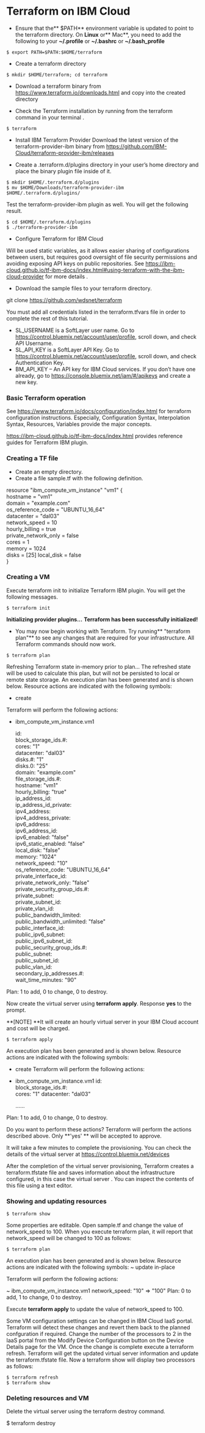 # Terraform on IBM Cloud

- Ensure that the** $PATH** environment variable is updated to point to the terraform directory.
On **Linux** or** Mac**, you need to add the following to your **~/.profile** or **~/.bashrc** or  **~/.bash_profile**

`$ export PATH=$PATH:$HOME/terraform`

- Create a terraform directory

`$ mkdir $HOME/terraform; cd terraform`

- Download a terraform binary from  https://www.terraform.io/downloads.html and copy into the created directory

- Check the Terraform installation by running from the terraform command in your terminal .

`$ terraform`

- Install IBM Terraform Provider 
Download the latest version of the terraform-provider-ibm binary from https://github.com/IBM-Cloud/terraform-provider-ibm/releases 

- Create a .terraform.d/plugins directory in your user’s home directory and place the binary plugin file inside of it.

`$ mkdir $HOME/.terraform.d/plugins` \
`$ mv $HOME/Downloads/terraform-provider-ibm     $HOME/.terraform.d/plugins/ `

Test the terraform-provider-ibm plugin as well. You will get the following result.

`$ cd $HOME/.terraform.d/plugins` \
`$ ./terraform-provider-ibm`

- Configure Terraform for IBM Cloud

Will be used static variables, as it allows easier sharing of configurations between users, but requires good oversight of file security permissions and avoiding exposing API keys on public repositories. 
See https://ibm-cloud.github.io/tf-ibm-docs/index.html#using-terraform-with-the-ibm-cloud-provider for more details .

- Download the sample files to your terraform directory. 

git clone https://github.com/wdsnet/terraform

You must add all credentials listed in the terraform.tfvars file in order to complete the rest of this tutorial.

-  SL_USERNAME is a SoftLayer user name. Go to https://control.bluemix.net/account/user/profile, scroll down, and check API Username.
- SL_API_KEY is a SoftLayer API Key. Go to https://control.bluemix.net/account/user/profile, scroll down, and check Authentication Key.
- BM_API_KEY – An API key for IBM Cloud services. If you don’t have one already, go to https://console.bluemix.net/iam/#/apikeys and create a new key.

### Basic Terraform operation

See https://www.terraform.io/docs/configuration/index.html for terraform configuration instructions. Especially, Configuration Syntax, Interpolation Syntax, Resources, Variables provide the major concepts.

https://ibm-cloud.github.io/tf-ibm-docs/index.html provides reference guides for Terraform IBM plugin.

### Creating a TF file 

- Create an empty directory.
- Create a file sample.tf with the following definition.

resource "ibm_compute_vm_instance" "vm1" { \
 hostname = "vm1" \
 domain = "example.com" \
 os_reference_code = "UBUNTU_16_64" \
 datacenter = "dal03" \
 network_speed = 10 \
 hourly_billing = true \
 private_network_only = false \
 cores = 1 \
 memory = 1024 \
 disks = [25] local_disk = false \
}

### Creating a VM

Execute terraform init to initialize Terraform IBM plugin. You will get the following messages.

`$ terraform init`

**Initializing provider plugins...**
**Terraform has been successfully initialized!**

- You may now begin working with Terraform. Try running** "terraform plan"** to see
any changes that are required for your infrastructure. All Terraform commands
should now work.

`$ terraform plan`

Refreshing Terraform state in-memory prior to plan...
The refreshed state will be used to calculate this plan, but will not be persisted to local or remote state storage.
An execution plan has been generated and is shown below.
Resource actions are indicated with the following symbols:
  + create

Terraform will perform the following actions:

  + ibm_compute_vm_instance.vm1

      id:                           <computed> \
      block_storage_ids.#:          <computed> \
      cores:                        "1"        \
      datacenter:                   "dal03"    \
      disks.#:                      "1"        \
      disks.0:                      "25"       \
      domain:                       "example.com" \
      file_storage_ids.#:           <computed>  \
      hostname:                     "vm1"  \
      hourly_billing:               "true" \
      ip_address_id:                <computed> \
      ip_address_id_private:        <computed> \
      ipv4_address:                 <computed> \
      ipv4_address_private:         <computed> \
      ipv6_address:                 <computed> \
      ipv6_address_id:              <computed> \
      ipv6_enabled:                 "false" \
      ipv6_static_enabled:          "false" \
      local_disk:                   "false" \
      memory:                       "1024" \
      network_speed:                "10" \
      os_reference_code:            "UBUNTU_16_64" \
      private_interface_id:         <computed> \
      private_network_only:         "false" \
      private_security_group_ids.#: <computed> \
      private_subnet:               <computed> \
      private_subnet_id:            <computed> \
      private_vlan_id:              <computed> \
      public_bandwidth_limited:     <computed> \
      public_bandwidth_unlimited:   "false" \
      public_interface_id:          <computed> \
      public_ipv6_subnet:           <computed> \
      public_ipv6_subnet_id:        <computed> \
      public_security_group_ids.#:  <computed> \
      public_subnet:                <computed> \
      public_subnet_id:             <computed> \
      public_vlan_id:               <computed> \
      secondary_ip_addresses.#:     <computed>  
      wait_time_minutes:            "90" 

Plan: 1 to add, 0 to change, 0 to destroy.

Now create the virtual server using **terraform apply**. Response **yes** to the prompt.

**[NOTE] **It will create an hourly virtual server in your IBM Cloud account and cost will be charged.

`$ terraform apply`

An execution plan has been generated and is shown below.
Resource actions are indicated with the following symbols:
 
 + create
Terraform will perform the following actions:

  + ibm_compute_vm_instance.vm1
      id:                           <computed> \
      block_storage_ids.#:          <computed> \
      cores:                        "1" 
      datacenter:                   "dal03" 

      ......

Plan: 1 to add, 0 to change, 0 to destroy.


Do you want to perform these actions?
  Terraform will perform the actions described above.
  Only **'yes' ** will be accepted to approve.


It will take a few minutes to complete the provisioning. You can check the details of the virtual server at https://control.bluemix.net/devices

After the completion of the virtual server provisioning, Terraform creates a terraform.tfstate file and saves information about the infrastructure configured, in this case the virtual server . You can inspect the contents of this file using a text editor.

### Showing and updating resources

`$ terraform show`

Some properties are editable. Open sample.tf and change the value of network_speed to 100. When you execute terraform plan, it will report that network_speed will be changed to 100 as follows:

`$ terraform plan`

An execution plan has been generated and is shown below.
Resource actions are indicated with the following symbols:
 ~ update in-place

Terraform will perform the following actions:

 ~ ibm_compute_vm_instance.vm1
 network_speed: "10" => "100"
Plan: 0 to add, 1 to change, 0 to destroy.

Execute **terraform apply** to update the value of network_speed to 100.

Some VM configuration settings can be changed in IBM Cloud IaaS portal. Terraform will detect these changes and revert them back to the planned confguration if required. Change the number of the processors to 2 in the IaaS portal from the Modify Device Configuration button on the Device Details page for the VM. Once the change is complete execute a terraform refresh. Terraform will get the updated virtual server information and update the terraform.tfstate file. Now a terraform show will display two processors as follows:
 
`$ terraform refresh` \
`$ terraform show`

### Deleting resources and VM

Delete the virtual server using the terraform destroy command.

$ terraform destroy
